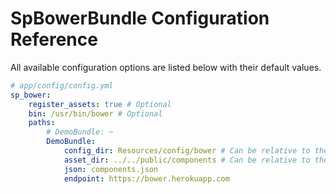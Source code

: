 SpBowerBundle Configuration Reference
=====================================

All available configuration options are listed below with their default values.

``` yaml
# app/config/config.yml
sp_bower:
    register_assets: true # Optional
    bin: /usr/bin/bower # Optional
    paths:
        # DemoBundle: ~
        DemoBundle:
            config_dir: Resources/config/bower # Can be relative to the bundles root directory or absolute
            asset_dir: ../../public/components # Can be relative to the config_dir directory or absolute
            json: components.json
            endpoint: https://bower.herokuapp.com
```
